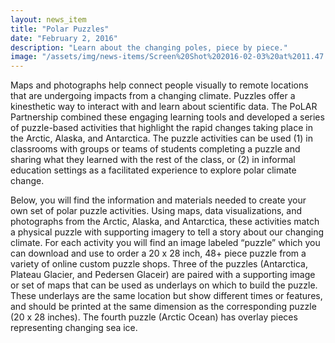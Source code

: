 ```yaml
---
layout: news_item
title: "Polar Puzzles"
date: "February 2, 2016"
description: "Learn about the changing poles, piece by piece."
image: "/assets/img/news-items/Screen%20Shot%202016-02-03%20at%2011.47.07%20AM.png"
---
```


Maps and photographs help connect people visually to remote locations that are undergoing impacts from a changing climate. Puzzles offer a kinesthetic way to interact with and learn about scientific data.  The PoLAR Partnership combined these engaging learning tools and developed a series of puzzle-based activities that highlight the rapid changes taking place in the Arctic, Alaska, and Antarctica.  The puzzle activities can be used (1) in classrooms with groups or teams of students completing a puzzle and sharing what they learned with the rest of the class, or (2) in informal education settings as a facilitated experience to explore polar climate change.

Below, you will find the information and materials needed to create your own set of polar puzzle activities.  Using maps, data visualizations, and photographs from the Arctic, Alaska, and Antarctica, these activities match a physical puzzle with supporting imagery to tell a story about our changing climate.  For each activity you will find an image labeled “puzzle” which you can download and use to order a 20 x 28 inch, 48+ piece puzzle from a variety of online custom puzzle shops.  Three of the puzzles (Antarctica, Plateau Glacier, and Pedersen Glaceir) are paired with a supporting image or set of maps that can be used as underlays on which to build the puzzle.  These underlays are the same location but show different times or features, and should be printed at the same dimension as the corresponding puzzle (20 x 28 inches).  The fourth puzzle (Arctic Ocean) has overlay pieces representing changing sea ice.
